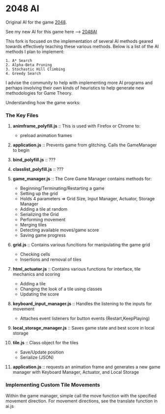 # 2048 AI

Original AI for the game [2048](https://github.com/gabrielecirulli/2048).

See my new AI for this game here --> [2048AI](https://github.com/sirenity/2048)

This fork is focused on the implementation of several AI methods geared towards effectively teaching these various methods. Below is a list of the AI methods I plan to implement:

    1. A* Search
    2. Alpha-Beta Pruning
    3. Stochastic Hill Climbing
    4. Greedy Search

I advise the community to help with implementing more AI programs and perhaps involving their own kinds of heuristics to help generate new methodologies for Game Theory.

Understanding how the game works:

### The Key Files
1. **animframe_polyfill.js** :: This is used with Firefox or Chrome to: 
	
	* preload animation frames

2. **application.js** :: Prevents game from glitching. Calls the GameManager to begin

3. **bind_polyfill.js** :: ???

4. **classlist_polyfill.js** :: ???

5. **game_manager.js** :: The Core Game Manager contains methods for:
	
	* Beginning/Terminating/Restarting a game
	* Setting up the grid
	* Holds 4 parameters => Grid Size, Input Manager, Actuator, Storage Manager
	* Adding a tile at random
	* Serializing the Grid
	* Performing movement
	* Merging tiles
	* Detecting available moves/game score
	* Saving game progress

6. **grid.js** :: Contains various funcitions for manipulating the game grid
	
	* Checking cells
	* Insertions and removal of tiles

7. **html_actuator.js** :: Contains various functions for interface, tile mechanics and scoring
	
	* Adding a tile
	* Changing the look of a tile using classes
	* Updating the score

8. **keyboard_input_manager.js** :: Handles the listening to the inputs for movement

	* Attaches event listeners for button events (Restart,KeepPlaying) 

7. **local_storage_manager.js** :: Saves game state and best score in local storage

8. **tile.js** :: Class object for the tiles
	
	* Save/Update position
	* Serialize (JSON)

9. **application.js** :: requests an animation frame and generates a new game manager with Keyboard Manager, Actuator, and Local Storage 

### Implementing Custom Tile Movements

Within the game manager, simple call the move function with the specified movement direction. For movement directions, see the translate function in ai.js